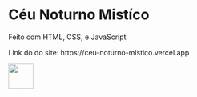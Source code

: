 <h1>Céu Noturno Mistíco</h1>
<p>Feito com HTML, CSS, e JavaScript</p>
<p>Link do do site: https://ceu-noturno-mistico.vercel.app</p>
<img src="https://www.google.com/search?q=html+transparente&client=ms-android-xiaomi-terr1-rso2&sca_esv=1c09b98d33921ce0&biw=393&bih=736&udm=2&sxsrf=ADLYWIIyLSKnTSmYtotn0ueSF-3CW3juiw%3A1728929066460&ei=Kl0NZ6vfG4_m1sQPpP_JmQ4&oq=html+tran&gs_lp=EhNtb2JpbGUtZ3dzLXdpei1zZXJwIglodG1sIHRyYW4qAggAMgUQABiABDIFEAAYgAQyBRAAGIAEMgUQABiABDIFEAAYgARI2xdQmAlY2Q5wAHgAkAEAmAGtA6ABjguqAQkwLjMuMi4wLjG4AQHIAQD4AQGYAgagAsALwgIEECMYJ8ICCBAAGIAEGLEDwgIKEAAYgAQYQxiKBcICCxAAGIAEGLEDGIoFwgINEAAYgAQYsQMYQxiKBZgDAIgGAZIHCTAuMy4yLjAuMaAH6w8&sclient=mobile-gws-wiz-serp#vhid=drIwpZOQ0JUEEM&vssid=mosaic" width="50pm"></img>
